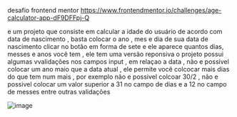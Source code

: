 desafio frontend mentor https://www.frontendmentor.io/challenges/age-calculator-app-dF9DFFpj-Q

e um projeto que consiste em calcular a idade do usuário de acordo com data de nascimento , basta colocar o ano , mes e dia de sua data de nascimento clicar no botão em forma de sete e ele aparece quantos dias, messes e anos você tem , ele tem uma versão reponsiva 
o projeto possui algumas vvalidações nos campos input , em relaçao a data , não e possivel colocar um ano maio que a data atual , ele permite você colcocar mais dias do que tem num mais , por exemplo não e possivel colcoar 30/2 , não e possivel colocar um valor superior
a 31 no campo de dias e a 12 no campo de messes entre outras validações 


![image](https://github.com/law2244/calculadora-de-idade/assets/132855628/1a41b5ba-6f21-4586-b7de-479ad91fe97b)
